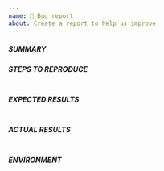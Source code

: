 ```yaml
---
name: 🐛 Bug report
about: Create a report to help us improve
---
```


##### SUMMARY
<!--- Explain the problem briefly below -->

##### STEPS TO REPRODUCE
<!--- Describe exactly how to reproduce the problem, using a minimal test-case -->
```yaml

```

<!--- HINT: You can paste gist.github.com links for larger files -->

##### EXPECTED RESULTS
<!--- Describe what you expected to happen when running the steps above -->
```paste below

```

##### ACTUAL RESULTS
<!--- Paste verbatim command output between quotes -->
```paste below

```

##### ENVIRONMENT
<!--- Provide all relevant information below, e.g. target OS versions, Ansible version, etc. -->
